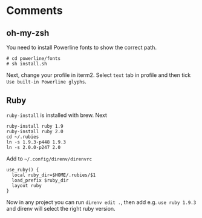 # Comments

## oh-my-zsh

You need to install Powerline fonts to show the correct path.

```
# cd powerline/fonts
# sh install.sh
```

Next, change your profile in iterm2. Select `text` tab in profile and then tick
`Use built-in Powerline glyphs`.

## Ruby

`ruby-install` is installed with brew. Next
```
ruby-install ruby 1.9
ruby-install ruby 2.0
cd ~/.rubies
ln -s 1.9.3-p448 1.9.3
ln -s 2.0.0-p247 2.0
```

Add to `~/.config/direnv/direnvrc`
```
use_ruby() {
  local ruby_dir=$HOME/.rubies/$1
  load_prefix $ruby_dir
  layout ruby
}
```

Now in any project you can run `direnv edit .`, then add e.g. `use ruby 1.9.3` and direnv will select the right ruby version.
